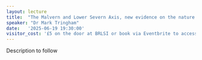 ```yaml
---
layout: lecture
title:  "The Malvern and Lower Severn Axis, new evidence on the nature of intra-Carboniferous structuring from recent explorations in the underground of the Forest of Dean"
speaker: "Dr Mark Tringham"
date:   '2025-06-19 19:30:00'
visitor_cost: '£5 on the door at BRLSI or book via Eventbrite to access on Zoom'
---
```

Description to follow